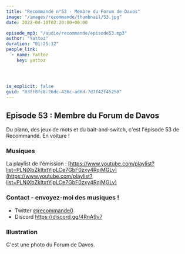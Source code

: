 ```yaml
---
title: "Recommandé n°53 - Membre du Forum de Davos"
image: "/images/recommande/thumbnail/53.jpg"
date: 2022-04-10T02:20:00+00:00

episode_mp3: "/audio/recommande/episode53.mp3"
author: "Yattoz"
duration: "01:25:12"
people_link: 
  - name: Yattoz
    key: yattoz




is_explicit: false
guid: "03ff8fc8-26dc-426c-ad6d-7d7f42f45250"
---
```


<PodcastHeader/>

## Episode 53 : Membre du Forum de Davos

Du piano, des jeux de mots et du bait-and-switch, c'est l'épisode 53 de Recommandé. En voiture !

### Musiques

La playlist de l'émission : [https://www.youtube.com/playlist?list=PLNjXbZkItxtYipLCe7GbF0zxy4RqiMGLv](https://www.youtube.com/playlist?list=PLNjXbZkItxtYipLCe7GbF0zxy4RqiMGLv)

### Contact - envoyez-moi des musiques !

- Twitter [@recommande0](https://twitter.com/recommande0)
- Discord https://discord.gg/4RnA9v7

### Illustration

C'est une photo du Forum de Davos.
